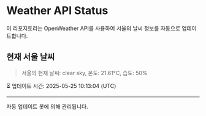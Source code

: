 
# Weather API Status

이 리포지토리는 OpenWeather API를 사용하여 서울의 날씨 정보를 자동으로 업데이트합니다.

## 현재 서울 날씨
> 서울의 현재 날씨: clear sky, 온도: 21.61°C, 습도: 50%

⏳ 업데이트 시간: 2025-05-25 10:13:04 (UTC)

---
자동 업데이트 봇에 의해 관리됩니다.
